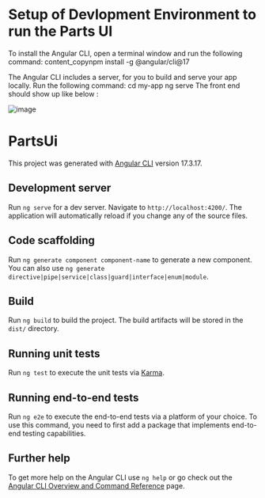# Setup of Devlopment Environment to run the Parts UI 
To install the Angular CLI, open a terminal window and run the following command:
content_copynpm install -g @angular/cli@17

The Angular CLI includes a server, for you to build and serve your app locally.
Run the following command:
cd my-app
ng serve 
The front end should show up like below :

![image](https://github.com/user-attachments/assets/003363ad-5303-4880-b01d-b232d2e9275e)


# PartsUi

This project was generated with [Angular CLI](https://github.com/angular/angular-cli) version 17.3.17.

## Development server

Run `ng serve` for a dev server. Navigate to `http://localhost:4200/`. The application will automatically reload if you change any of the source files.

## Code scaffolding

Run `ng generate component component-name` to generate a new component. You can also use `ng generate directive|pipe|service|class|guard|interface|enum|module`.

## Build

Run `ng build` to build the project. The build artifacts will be stored in the `dist/` directory.

## Running unit tests

Run `ng test` to execute the unit tests via [Karma](https://karma-runner.github.io).

## Running end-to-end tests

Run `ng e2e` to execute the end-to-end tests via a platform of your choice. To use this command, you need to first add a package that implements end-to-end testing capabilities.

## Further help

To get more help on the Angular CLI use `ng help` or go check out the [Angular CLI Overview and Command Reference](https://angular.io/cli) page.
